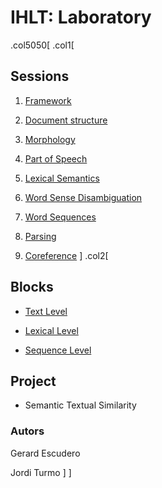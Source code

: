 # IHLT: Laboratory

.col5050[
.col1[
## Sessions

1. [Framework](s1/index.html)

2. [Document structure](s2/index.html)

3. [Morphology](s3/index.html)

4. [Part of Speech](s4/index.html)

5. [Lexical Semantics](s5/index.html)

6. [Word Sense Disambiguation](s6/index.html)

7. [Word Sequences](s7/index.html)

8. [Parsing](s8/index.html)

9. [Coreference](s9/index.html)
]
.col2[
## Blocks

* [Text Level](b1/index.html)

* [Lexical Level](b2/index.html)

* [Sequence Level](b3/index.html)

## Project

* Semantic Textual Similarity

### Autors

Gerard Escudero

Jordi Turmo
]
]

